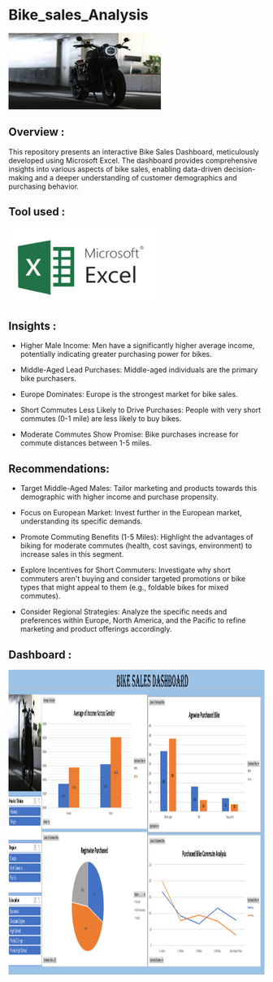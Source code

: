 # Bike_sales_Analysis

<img src="bike.jpg" width="300" height="150"/>&nbsp;


## Overview : 
This repository presents an interactive Bike Sales Dashboard, meticulously developed using Microsoft Excel. The dashboard provides comprehensive insights into various aspects of bike sales, enabling data-driven decision-making and a deeper understanding of customer demographics and purchasing behavior.
## Tool used :

<img src="./microsoft-excel.png" width="300" height="150"/>&nbsp;


## Insights :
- Higher Male Income: Men have a significantly higher average income, potentially indicating greater purchasing power for bikes.

- Middle-Aged Lead Purchases: Middle-aged individuals are the primary bike purchasers.

- Europe Dominates: Europe is the strongest market for bike sales.

- Short Commutes Less Likely to Drive Purchases: People with very short commutes (0-1 mile) are less likely to buy bikes.

- Moderate Commutes Show Promise: Bike purchases increase for commute distances between 1-5 miles.

## Recommendations:

- Target Middle-Aged Males: Tailor marketing and products towards this demographic with higher income and purchase propensity.
  
- Focus on European Market: Invest further in the European market, understanding its specific demands.

- Promote Commuting Benefits (1-5 Miles): Highlight the advantages of biking for moderate commutes (health, cost savings, environment) to increase sales in this segment.

- Explore Incentives for Short Commuters: Investigate why short commuters aren't buying and consider targeted promotions or bike types that might appeal to them (e.g., foldable bikes for mixed commutes).

- Consider Regional Strategies: Analyze the specific needs and preferences within Europe, North America, and the Pacific to refine marketing and product offerings accordingly.

## Dashboard :
<img src="Dashboard_img.png" width="2500" height="600"/>&nbsp;
